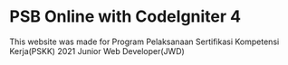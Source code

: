 # PSB Online with CodeIgniter 4

This website  was made for Program Pelaksanaan Sertifikasi Kompetensi Kerja(PSKK) 2021 Junior Web Developer(JWD)

